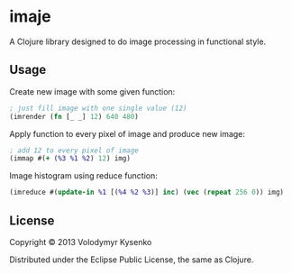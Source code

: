 # imaje

A Clojure library designed to do image processing in functional style.

## Usage

Create new image with some given function:

```clojure
; just fill image with one single value (12)
(imrender (fn [_ _] 12) 640 480)
```

Apply function to every pixel of image and produce new image:

```clojure
; add 12 to every pixel of image
(immap #(+ (%3 %1 %2) 12) img) 
```

Image histogram using reduce function:

```clojure
(imreduce #(update-in %1 [(%4 %2 %3)] inc) (vec (repeat 256 0)) img)
```

## License

Copyright © 2013 Volodymyr Kysenko

Distributed under the Eclipse Public License, the same as Clojure.
